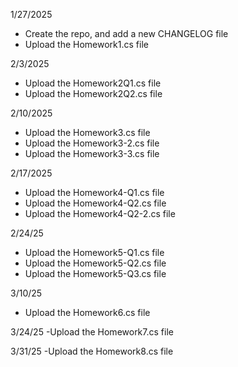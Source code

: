 1/27/2025 
- Create the repo, and add a new CHANGELOG file
- Upload the Homework1.cs file

2/3/2025
- Upload the Homework2Q1.cs file
- Upload the Homework2Q2.cs file

2/10/2025
- Upload the Homework3.cs file
- Upload the Homework3-2.cs file
- Upload the Homework3-3.cs file

2/17/2025
- Upload the Homework4-Q1.cs file
- Upload the Homework4-Q2.cs file
- Upload the Homework4-Q2-2.cs file

2/24/25
- Upload the Homework5-Q1.cs file
- Upload the Homework5-Q2.cs file
- Upload the Homework5-Q3.cs file

3/10/25
- Upload the Homework6.cs file

3/24/25
-Upload the Homework7.cs file

3/31/25
-Upload the Homework8.cs file
